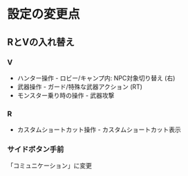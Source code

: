 # 設定の変更点
## RとVの入れ替え
### V
* ハンター操作 - ロビー/キャンプ内: NPC対象切り替え (右)
* 武器操作 - ガード/特殊な武器アクション (RT)
* モンスター乗り時の操作 - 武器攻撃
### R
* カスタムショートカット操作 - カスタムショートカット表示

### サイドボタン手前
「コミュニケーション」に変更